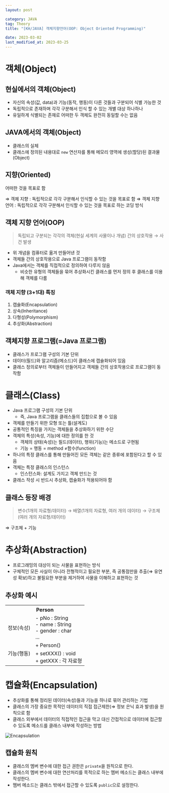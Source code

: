 ```yaml
---
layout: post

category: JAVA
tag: Theory
title: "[KH/JAVA] 객체지향언어(OOP: Object Oriented Programming)"

date: 2023-03-02
last_modified_at: 2023-03-25
---
```



# 객체(Object)

## 현실에서의 객체(Object)
- 자신의 속성(값, data)과 기능(동작, 행동)이 다른 것들과 구분되어 식별 가능한 것
- 독립적으로 존재하며 각각 구분해서 인식 할 수 있는 개별 대상 하나하나
- 유일하게 식별되는 존재로 어떠한 두 객체도 완전히 동일할 수는 없음

## JAVA에서의 객체(Object)
- 클래스의 실체
- 클래스에 정의된 내용대로 `new` 연산자를 통해 메모리 영역에 생성(할당)된 결과물(Object)

## 지향(Oriented)
어떠한 것을 목표로 함

⇒ 객체 지향 : 독립적으로 각각 구분해서 인식할 수 있는 것을 목표로 함
⇒ 객체 지향 언어 : 독립적으로 각각 구분해서 인식할 수 있는 것을 목표로 하는 코딩 방식

## 객체 지향 언어(OOP)

> 독립되고 구분되는 각각의 객체(현실 세계의 사물이나 개념) 간의 상호작용 → 사건 발생

- 위 개념을 컴퓨터로 옮겨 만들어낸 것
- 객체들 간의 상호작용으로 Java 프로그램이 동작함
- Java에서는 객체를 직접적으로 정의하여 다루지 않음
  + 비슷한 유형의 객체들을 묶어 추상화시킨 클래스를 먼저 정의 후 클래스를 이용해 객체를 다룸

### 객체 지향 (3+1대) 특징
1. 캡슐화(Encapsulation)
2. 상속(Inheritance)
3. 다형성(Polymorphism)
4. 추상화(Abstraction)

## 객체지향 프로그램(=Java 프로그램)
- 클래스가 프로그램 구성의 기본 단위
- 데이터(필드)와 알고리즘(메소드)이 클래스에 캡슐화되어 있음
- 클래스 정의로부터 객체들이 만들어지고 객체들 간의 상호작용으로 프로그램이 동작함


# 클래스(Class)
- Java 프로그램 구성의 기본 단위
  + 즉, Java 프로그램을 클래스들의 집합으로 볼 수 있음
- 객체를 만들기 위한 모형 또는 틀(설계도)
- 공통적인 특징을 가지는 객체들을 추상화하기 위한 수단
- 객체의 특성(속성, 기능)에 대한 정의를 한 것
  + 객체의 상태(속성)는 필드(데이터), 행위(기능)는 메소드로 구현됨
  + 기능 = 행동 = method ≠함수(function)
- 하나의 특정 클래스를 통해 만들어진 모든 객체는 같은 종류에 포함된다고 할 수 있음
- 객체는 특정 클래스의 인스턴스
  + 인스턴스화: 설계도 가지고 객체 만드는 것
- 클래스 작성 시 반드시 추상화, 캡슐화가 적용되어야 함

## 클래스 등장 배경

> 변수(1개의 자료형/데이터) → 배열(1개의 자료형, 여러 개의 데이터) → 구조체(여러 개의 자료형/데이터)

⇒ 구조체 + 기능


# 추상화(Abstraction)
- 프로그래밍의 대상이 되는 사물을 표현하는 방식
- 구체적인 모든 사실이 아니라 전형적이고 필요한 부분, 즉 공통점만을 추출(⇒ 유연성 확보)하고 불필요한 부분을 제거하여 사물을 이해하고 표현하는 것

## 추상화 예시
<div class="table-wrapper" markdown="block">
<table>
  <tr>
    <th colspan="2">Person</th>
  </tr>
  <tr>
    <td>정보(속성)</td>
    <td>- pNo : String<br />- name : String<br />- gender : char<br />...</td>
  </tr>
  <tr>
    <td rowspan="2">기능(행동)</td>
    <td>+ Person()</td>
  </tr>
  <tr>
    <td>+ setXXX() : void<br />+ getXXX : 각 자료형</td>
  </tr>
</table>
</div>

# 캡슐화(Encapsulation)
- 추상화를 통해 정리된 데이터(속성)들과 기능을 하나로 묶어 관리하는 기법
- 클래스의 가장 중요한 목적인 데이터의 직접 접근제한(⇒ 정보 은닉 효과 발생)을 원칙으로 함
- 클래스 외부에서 데이터의 직접적인 접근을 막고 대신 간접적으로 데이터에 접근할 수 있도록 메소드를 클래스 내부에 작성하는 방법

![Encapsulation](https://user-images.githubusercontent.com/121299334/225652817-6590e852-2983-4541-88df-491d3486f6d3.png)

## 캡슐화 원칙
- 클래스의 멤버 변수에 대한 접근 권한은 `private`을 원칙으로 한다.
- 클래스의 멤버 변수에 대한 연산처리를 목적으로 하는 멤버 메소드는 클래스 내부에 작성한다.
- 멤버 메소드는 클래스 밖에서 접근할 수 있도록 `public`으로 설정한다.
